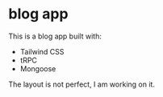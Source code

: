 # blog app

This is a blog app built with:
- Tailwind CSS
- tRPC
- Mongoose 

The layout is not perfect, I am working on it. 